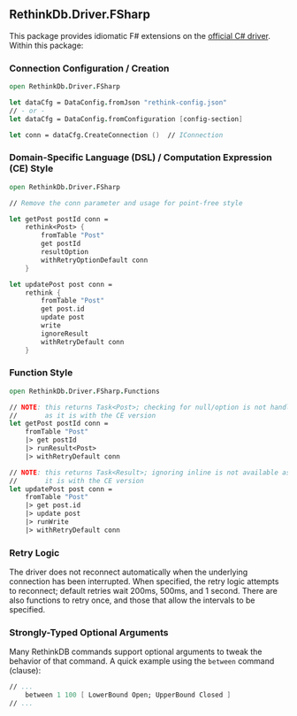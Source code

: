 ## RethinkDb.Driver.FSharp

This package provides idiomatic F# extensions on the [official C# driver][csharp-pkg]. Within this package:

### Connection Configuration / Creation

```fsharp
open RethinkDb.Driver.FSharp

let dataCfg = DataConfig.fromJson "rethink-config.json"
// - or -
let dataCfg = DataConfig.fromConfiguration [config-section]

let conn = dataCfg.CreateConnection ()  // IConnection
```

### Domain-Specific Language (DSL) / Computation Expression (CE) Style

```fsharp
open RethinkDb.Driver.FSharp

// Remove the conn parameter and usage for point-free style

let getPost postId conn =
    rethink<Post> {
        fromTable "Post"
        get postId
        resultOption
        withRetryOptionDefault conn
    }

let updatePost post conn =
    rethink {
        fromTable "Post"
        get post.id
        update post
        write
        ignoreResult
        withRetryDefault conn
    }
```

### Function Style

```fsharp
open RethinkDb.Driver.FSharp.Functions

// NOTE: this returns Task<Post>; checking for null/option is not handled
//       as it is with the CE version
let getPost postId conn =
    fromTable "Post"
    |> get postId
    |> runResult<Post>
    |> withRetryDefault conn

// NOTE: this returns Task<Result>; ignoring inline is not available as
//       it is with the CE version
let updatePost post conn =
    fromTable "Post"
    |> get post.id
    |> update post
    |> runWrite
    |> withRetryDefault conn
```

### Retry Logic

The driver does not reconnect automatically when the underlying connection has been interrupted. When specified, the retry logic attempts to reconnect; default retries wait 200ms, 500ms, and 1 second. There are also functions to retry once, and those that allow the intervals to be specified.

### Strongly-Typed Optional Arguments

Many RethinkDB commands support optional arguments to tweak the behavior of that command. A quick example using the `between` command (clause):

```fsharp
// ...
    between 1 100 [ LowerBound Open; UpperBound Closed ]
// ...
```

[csharp-pkg]: https://www.nuget.org/packages/RethinkDb.Driver/